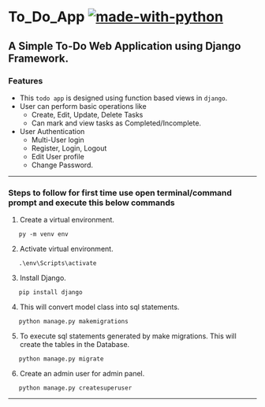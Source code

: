 # To_Do_App [![made-with-python](https://img.shields.io/badge/Made%20with-Python-1f425f.svg)](https://www.python.org/)
A Simple To-Do Web Application using Django Framework.
--------------------------------------------------------
### Features
* This `todo app` is designed using function based views in `django`.
* User can perform basic operations like
  * Create, Edit, Update, Delete Tasks
  * Can mark and view tasks as Completed/Incomplete.
* User Authentication
  * Multi-User login
  * Register, Login, Logout
  * Edit User profile
  * Change Password.
----------------------------------------------------
### Steps to follow for first time use open terminal/command prompt and execute this below commands

1. Create a virtual environment.
~~~
   py -m venv env
~~~
2. Activate virtual environment.
~~~
   .\env\Scripts\activate
~~~
3. Install Django.
~~~
   pip install django
~~~
4. This will convert model class into sql statements.
~~~
   python manage.py makemigrations
~~~
5.  To execute sql statements generated by make migrations. This will create the tables in the Database. 
~~~
   python manage.py migrate
~~~
6. Create an admin user for admin panel.
~~~
   python manage.py createsuperuser
~~~
--------------------------------------------------

